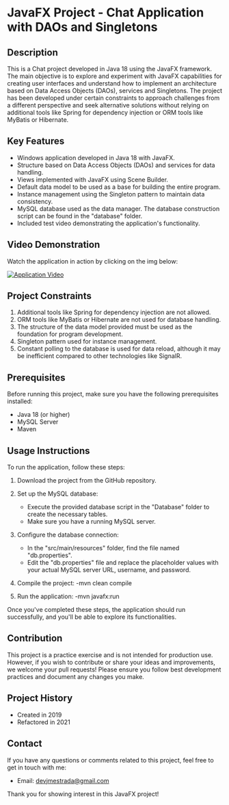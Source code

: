 # JavaFX Project - Chat Application with DAOs and Singletons
## Description

This is a Chat project developed in Java 18 using the JavaFX framework. The main objective is to explore and experiment with JavaFX capabilities for creating user interfaces and understand how to implement an architecture based on Data Access Objects (DAOs), services and Singletons. The project has been developed under certain constraints to approach challenges from a different perspective and seek alternative solutions without relying on additional tools like Spring for dependency injection or ORM tools like MyBatis or Hibernate.

## Key Features

- Windows application developed in Java 18 with JavaFX.
- Structure based on Data Access Objects (DAOs) and services for data handling.
- Views implemented with JavaFX using Scene Builder.
- Default data model to be used as a base for building the entire program.
- Instance management using the Singleton pattern to maintain data consistency.
- MySQL database used as the data manager. The database construction script can be found in the "database" folder.
- Included test video demonstrating the application's functionality.

## Video Demonstration
Watch the application in action by clicking on the img below:

[![Application Video](https://img.youtube.com/vi/-HmTxInlk-M/0.jpg)](https://youtu.be/-HmTxInlk-M)

## Project Constraints

1. Additional tools like Spring for dependency injection are not allowed.
2. ORM tools like MyBatis or Hibernate are not used for database handling.
3. The structure of the data model provided must be used as the foundation for program development.
4. Singleton pattern used for instance management.
5. Constant polling to the database is used for data reload, although it may be inefficient compared to other technologies like SignalR.

## Prerequisites

Before running this project, make sure you have the following prerequisites installed:

- Java 18 (or higher)
- MySQL Server
- Maven

## Usage Instructions

To run the application, follow these steps:

1. Download the project from the GitHub repository.

2. Set up the MySQL database:
   - Execute the provided database script in the "Database" folder to create the necessary tables.
   - Make sure you have a running MySQL server.

3. Configure the database connection:
   - In the "src/main/resources" folder, find the file named "db.properties".
   - Edit the "db.properties" file and replace the placeholder values with your actual MySQL server URL, username, and password.

4. Compile the project:
    -mvn clean compile

5. Run the application:
    -mvn javafx:run

Once you've completed these steps, the application should run successfully, and you'll be able to explore its functionalities.

## Contribution

This project is a practice exercise and is not intended for production use. However, if you wish to contribute or share your ideas and improvements, we welcome your pull requests! Please ensure you follow best development practices and document any changes you make.

## Project History

- Created in 2019
- Refactored in 2021

## Contact

If you have any questions or comments related to this project, feel free to get in touch with me:

- Email: devjmestrada@gmail.com

Thank you for showing interest in this JavaFX project!

